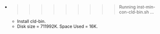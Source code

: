 * >>>>>>>>> Running inst-min-con-cld-bin.sh ...
  * Install cld-bin.
  * Disk size = 711992K. Space Used = 16K.

